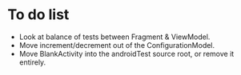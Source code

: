 # To do list

- Look at balance of tests between Fragment & ViewModel.
- Move increment/decrement out of the ConfigurationModel.
- Move BlankActivity into the androidTest source root, or remove it entirely.
